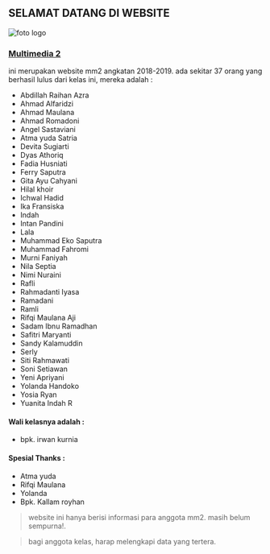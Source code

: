 ## SELAMAT DATANG DI WEBSITE 
![foto logo](https://raw.githubusercontent.com/sandykalamuddin/kelasku/master/img/dlogo.png)
### [Multimedia 2](https://sandykalamuddin/kelasku)
ini merupakan website mm2 angkatan 2018-2019.
ada sekitar 37 orang yang berhasil lulus dari kelas ini, mereka adalah :

- Abdillah Raihan Azra
- Ahmad Alfaridzi
- Ahmad Maulana
- Ahmad Romadoni
- Angel Sastaviani
- Atma yuda Satria
- Devita Sugiarti
- Dyas Athoriq
- Fadia Husniati
- Ferry Saputra
- Gita Ayu Cahyani
- Hilal khoir
- Ichwal Hadid
- Ika Fransiska
- Indah
- Intan Pandini
- Lala
- Muhammad Eko Saputra
- Muhammad Fahromi
- Murni Faniyah
- Nila Septia
- Nimi Nuraini
- Rafli
- Rahmadanti Iyasa
- Ramadani
- Ramli
- Rifqi Maulana Aji
- Sadam Ibnu Ramadhan
- Safitri Maryanti
- Sandy Kalamuddin
- Serly
- Siti Rahmawati
- Soni Setiawan
- Yeni Apriyani
- Yolanda Handoko
- Yosia Ryan
- Yuanita Indah R

#### Wali kelasnya adalah :

- bpk. irwan kurnia

#### Spesial Thanks :
- Atma yuda
- Rifqi Maulana
- Yolanda
- Bpk. Kallam royhan

> website ini hanya berisi informasi para anggota mm2.
> masih belum sempurna!.

>bagi anggota kelas, harap melengkapi data yang tertera.


